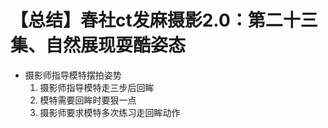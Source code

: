 # 【总结】春社ct发麻摄影2.0：第二十三集、自然展现耍酷姿态

-   摄影师指导模特摆拍姿势
    1.  摄影师指导模特走三步后回眸
    2.  模特需要回眸时要狠一点
    3.  摄影师要求模特多次练习走回眸动作
